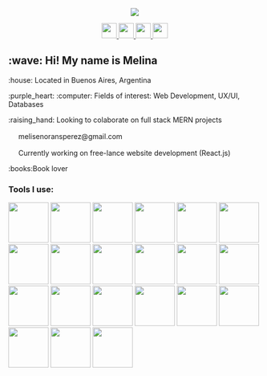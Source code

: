 

<p align="center">
  <img src="https://capsule-render.vercel.app/api?type=waving&color=0:380b58,100:d372d3&height=100&align=center&section=header&text=Let's%20connect%20and%20have%20a%20chat&fontSize=30&fontColor=f6d9f6" />
</p>


<div align="center">
  <a href="https://www.instagram.com/_._melina_._._">
  <img height="30" src="https://img.shields.io/badge/Instagram-000000?style=for-the-badge&logo=Instagram&logoColor=white" />
</a>
  <a href="https://www.linkedin.com/in/melina-senorans-perez/">
  <img height="30" src="https://img.shields.io/badge/LinkedIn-000000?style=for-the-badge&logo=linkedin&logoColor=white" />
</a>
    <a href="https://twitter.com/MelinaSenorans">
  <img height="30" src="https://img.shields.io/badge/-000000??style=for-the-badge&logo=X&logoColor=white" />
</a>
<a href="https://github.com/melisen">
  <img height="30" src="https://img.shields.io/badge/GitHub-000000?style=for-the-badge&logo=GitHub&logoColor=white" />
</a>                                                       
</div>

<h2>:wave: Hi! My name is Melina </h2>
<p> :house: Located in Buenos Aires, Argentina</p>
<p> :purple_heart: :computer:  Fields of interest: Web Development, UX/UI, Databases</p>
<p> :raising_hand: Looking to colaborate on full stack MERN projects</p>
<p> <img height="16" src="https://cdn4.iconfinder.com/data/icons/logos-brands-in-colors/48/google-gmail-1024.png" />  melisenoransperez@gmail.com</p>
<p><img height="16" src="https://cdn.jsdelivr.net/gh/devicons/devicon/icons/vscode/vscode-original.svg" /> Currently working on free-lance website development (React.js)</p>
<p> :books:Book lover</p>

<div>
  <h3 align="left">Tools I use:</h3>
<img height="80" src="https://cdn.jsdelivr.net/gh/devicons/devicon/icons/html5/html5-original-wordmark.svg" />     
<img height="80" src="https://cdn.jsdelivr.net/gh/devicons/devicon/icons/css3/css3-original.svg" />
<img height="80"  src="https://cdn.jsdelivr.net/gh/devicons/devicon/icons/sass/sass-original.svg" /> 
<img height="80" src="https://cdn.jsdelivr.net/gh/devicons/devicon/icons/bootstrap/bootstrap-plain-wordmark.svg" />
<img height="80" src="https://cdn.jsdelivr.net/gh/devicons/devicon/icons/figma/figma-original.svg" />
<img height="80" src="https://cdn.jsdelivr.net/gh/devicons/devicon/icons/javascript/javascript-original.svg" />
<img height="80"  src="https://cdn.jsdelivr.net/gh/devicons/devicon/icons/react/react-original-wordmark.svg" />       
<img  height="80" src="https://cdn.jsdelivr.net/gh/devicons/devicon/icons/materialui/materialui-original.svg" />        

<img height="80"  src="https://cdn.jsdelivr.net/gh/devicons/devicon/icons/npm/npm-original-wordmark.svg" />  
<img height="80" src="https://cdn.jsdelivr.net/gh/devicons/devicon/icons/webpack/webpack-plain-wordmark.svg"  />

<img height="80" src="https://cdn.jsdelivr.net/gh/devicons/devicon/icons/git/git-original-wordmark.svg" />
<img  height="80" src="https://cdn.jsdelivr.net/gh/devicons/devicon/icons/github/github-original-wordmark.svg" />
<img  height="80" src="https://cdn.jsdelivr.net/gh/devicons/devicon/icons/nodejs/nodejs-original-wordmark.svg" />
<img height="80" src="https://cdn.jsdelivr.net/gh/devicons/devicon/icons/express/express-original-wordmark.svg" />
<img height="80" src="https://cdn.jsdelivr.net/gh/devicons/devicon/icons/mongodb/mongodb-original-wordmark.svg" />
<img  height="80"  src="https://cdn.jsdelivr.net/gh/devicons/devicon/icons/handlebars/handlebars-original-wordmark.svg" />
<img height="80"   src="https://cdn.jsdelivr.net/gh/devicons/devicon/icons/mysql/mysql-original-wordmark.svg" />
<img height="80" src="https://cdn.jsdelivr.net/gh/devicons/devicon/icons/socketio/socketio-original-wordmark.svg" />

<img  height="80" src="https://cdn.jsdelivr.net/gh/devicons/devicon/icons/trello/trello-plain-wordmark.svg" />
 <img height="80" src="https://cdn.jsdelivr.net/gh/devicons/devicon/icons/slack/slack-original-wordmark.svg" />
<img height="80" src="https://cdn.jsdelivr.net/gh/devicons/devicon/icons/vscode/vscode-original.svg" />   
</div>



  
<!--
**melisen/melisen** is a ✨ _special_ ✨ repository because its `README.md` (this file) appears on your GitHub profile.

Here are some ideas to get you started:

- 🔭 I’m currently working on ...
- 🌱 I’m currently learning ...
- 👯 I’m looking to collaborate on ...
- 🤔 I’m looking for help with ...
- 💬 Ask me about ...
- 📫 How to reach me: ...
- 😄 Pronouns: ...
- ⚡ Fun fact: ...
-->
